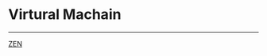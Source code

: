 # Virtural Machain

---

[ZEN](Virtural%20Machain%202cf6644a34e9469380a9052306d72f10/ZEN%208ec184a533ed433ca27182d95a344829.md)